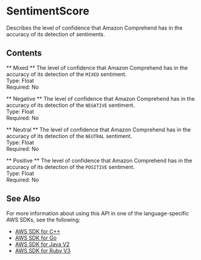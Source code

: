 # SentimentScore<a name="API_SentimentScore"></a>

Describes the level of confidence that Amazon Comprehend has in the accuracy of its detection of sentiments\.

## Contents<a name="API_SentimentScore_Contents"></a>

 ** Mixed **   <a name="comprehend-Type-SentimentScore-Mixed"></a>
The level of confidence that Amazon Comprehend has in the accuracy of its detection of the `MIXED` sentiment\.  
Type: Float  
Required: No

 ** Negative **   <a name="comprehend-Type-SentimentScore-Negative"></a>
The level of confidence that Amazon Comprehend has in the accuracy of its detection of the `NEGATIVE` sentiment\.  
Type: Float  
Required: No

 ** Neutral **   <a name="comprehend-Type-SentimentScore-Neutral"></a>
The level of confidence that Amazon Comprehend has in the accuracy of its detection of the `NEUTRAL` sentiment\.  
Type: Float  
Required: No

 ** Positive **   <a name="comprehend-Type-SentimentScore-Positive"></a>
The level of confidence that Amazon Comprehend has in the accuracy of its detection of the `POSITIVE` sentiment\.  
Type: Float  
Required: No

## See Also<a name="API_SentimentScore_SeeAlso"></a>

For more information about using this API in one of the language\-specific AWS SDKs, see the following:
+  [AWS SDK for C\+\+](https://docs.aws.amazon.com/goto/SdkForCpp/comprehend-2017-11-27/SentimentScore) 
+  [AWS SDK for Go](https://docs.aws.amazon.com/goto/SdkForGoV1/comprehend-2017-11-27/SentimentScore) 
+  [AWS SDK for Java V2](https://docs.aws.amazon.com/goto/SdkForJavaV2/comprehend-2017-11-27/SentimentScore) 
+  [AWS SDK for Ruby V3](https://docs.aws.amazon.com/goto/SdkForRubyV3/comprehend-2017-11-27/SentimentScore) 